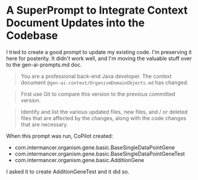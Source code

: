 # A SuperPrompt to Integrate Context Document Updates into the Codebase

I tried to create a good prompt to update my existing code.  I'm preserving it here for posterity.  It didn't work well, and I'm moving the valuable stuff over to the gen-ai-prompts.md doc.

> You are a professional back-end Java developer.  The context document `@gen-ai-context/OrganismDomainObjects.md` has changed.

> First use Git to compare this version to the previous committed version.

> Identify and list the various updated files, new files, and / or deleted files that are affected by the changes, along with the code changes that are necessary.

When this prompt was run, CoPilot created:
- com.intermancer.organism.gene.basic.BaseSingleDataPointGene
- com.intermancer.organism.gene.basic.BaseSingleDataPointGeneTest
- com.intermancer.organism.gene.basic.AdditionGene

I asked it to create AdditionGeneTest and it did so.